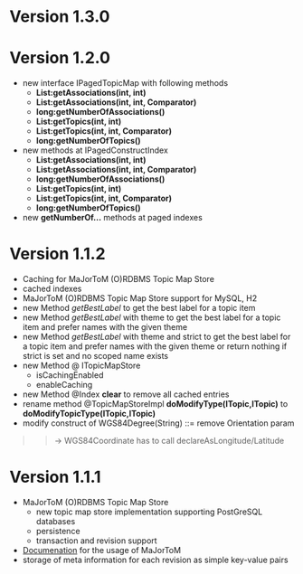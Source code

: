 # Version 1.3.0 #

# Version 1.2.0 #

  * new interface IPagedTopicMap with following methods
    * **List:getAssociations(int, int)**
    * **List:getAssociations(int, int, Comparator)**
    * **long:getNumberOfAssociations()**
    * **List:getTopics(int, int)**
    * **List:getTopics(int, int, Comparator)**
    * **long:getNumberOfTopics()**
  * new methods at IPagedConstructIndex
    * **List:getAssociations(int, int)**
    * **List:getAssociations(int, int, Comparator)**
    * **long:getNumberOfAssociations()**
    * **List:getTopics(int, int)**
    * **List:getTopics(int, int, Comparator)**
    * **long:getNumberOfTopics()**
  * new **getNumberOf...** methods at paged indexes

# Version 1.1.2 #

  * Caching for MaJorToM (O)RDBMS Topic Map Store
  * cached indexes
  * MaJorToM (O)RDBMS Topic Map Store support for MySQL, H2
  * new Method _getBestLabel_ to get the best label for a topic item
  * new Method _getBestLabel_ with theme to get the best label for a topic item and prefer names with the given theme
  * new Method _getBestLabel_ with theme and strict to get the best label for a topic item and prefer names with the given theme or return nothing if strict is set and no scoped name exists
  * new Method @ ITopicMapStore
    * isCachingEnabled
    * enableCaching
  * new Method @Index **clear** to remove all cached entries
  * rename method @TopicMapStoreImpl **doModifyType(ITopic,ITopic)** to  **doModifyTopicType(ITopic,ITopic)**
  * modify construct of WGS84Degree(String) ::= remove Orientation param
> > -> WGS84Coordinate has to call declareAsLongitude/Latitude

# Version 1.1.1 #

  * MaJorToM (O)RDBMS Topic Map Store
    * new topic map store implementation supporting PostGreSQL databases
    * persistence
    * transaction and revision support
  * [Documenation](http://docs.topicmapslab.de/majortom) for the usage of MaJorToM
  * storage of meta information for each revision as simple key-value pairs